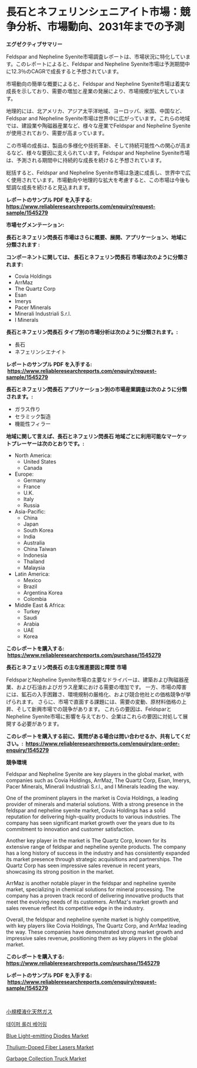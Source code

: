 <p><h1>長石とネフェリンシェニアイト市場：競争分析、市場動向、2031年までの予測</h1></p><p><strong>エグゼクティブサマリー</strong></p>
<p><p>Feldspar and Nepheline Syenite市場調査レポートは、市場状況に特化しています。このレポートによると、Feldspar and Nepheline Syenite市場は予測期間中に12.3％のCAGRで成長すると予想されています。</p><p>市場動向の簡単な概要によると、Feldspar and Nepheline Syenite市場は着実な成長を示しており、需要の増加と産業の発展により、市場規模が拡大しています。</p><p>地理的には、北アメリカ、アジア太平洋地域、ヨーロッパ、米国、中国など、Feldspar and Nepheline Syenite市場は世界中に広がっています。これらの地域では、建設業や陶磁器産業など、様々な産業でFeldspar and Nepheline Syeniteが使用されており、需要が高まっています。</p><p>この市場の成長は、製品の多様化や技術革新、そして持続可能性への関心が高まるなど、様々な要因に支えられています。Feldspar and Nepheline Syenite市場は、予測される期間中に持続的な成長を続けると予想されています。</p><p>総括すると、Feldspar and Nepheline Syenite市場は急速に成長し、世界中で広く使用されています。市場動向や地理的な拡大を考慮すると、この市場は今後も堅調な成長を続けると見込まれます。</p></p>
<p><strong>レポートのサンプル PDF を入手する: <a href="https://www.reliableresearchreports.com/enquiry/request-sample/1545279">https://www.reliableresearchreports.com/enquiry/request-sample/1545279</a></strong></p>
<p><strong>市場セグメンテーション:</strong></p>
<p><strong> 長石とネフェリン閃長石 市場はさらに概要、展開、アプリケーション、地域に分類されます :</strong></p>
<p><strong>コンポーネントに関しては、 長石とネフェリン閃長石 市場は次のように分類されます: &nbsp;</strong></p>
<p><ul><li>Covia Holdings</li><li>ArrMaz</li><li>The Quartz Corp</li><li>Esan</li><li>Imerys</li><li>Pacer Minerals</li><li>Minerali Industriali S.r.l.</li><li>I Minerals</li></ul></p>
<p><strong> 長石とネフェリン閃長石 タイプ別の市場分析は次のように分類されます。:</strong></p>
<p><ul><li>長石</li><li>ネフェリンシエナイト</li></ul></p>
<p><strong>レポートのサンプル PDF を入手する: &nbsp;<a href="https://www.reliableresearchreports.com/enquiry/request-sample/1545279">https://www.reliableresearchreports.com/enquiry/request-sample/1545279</a></strong></p>
<p><strong> 長石とネフェリン閃長石 アプリケーション別の市場産業調査は次のように分類されます。:</strong></p>
<p><ul><li>ガラス作り</li><li>セラミック製造</li><li>機能性フィラー</li></ul></p>
<p><strong>地域に関して言えば、長石とネフェリン閃長石 地域ごとに利用可能なマーケットプレーヤーは次のとおりです。:</strong></p>
<p><ul>
    <li>
        North America:
        <ul>
            <li>United States</li>
            <li>Canada</li>
        </ul>
    </li>
    <li>
        Europe:
        <ul>
            <li>Germany</li>
            <li>France</li>
            <li>U.K.</li>
            <li>Italy</li>
            <li>Russia</li>
        </ul>
    </li>
    <li>
        Asia-Pacific:
        <ul>
            <li>China</li>
            <li>Japan</li>
            <li>South Korea</li>
            <li>India</li>
            <li>Australia</li>
            <li>China Taiwan</li>
            <li>Indonesia</li>
            <li>Thailand</li>
            <li>Malaysia</li>
        </ul>
    </li>
    <li>
        Latin America:
        <ul>
            <li>Mexico</li>
            <li>Brazil</li>
            <li>Argentina Korea</li>
            <li>Colombia</li>
        </ul>
    </li>
    <li>
        Middle East & Africa:
        <ul>
            <li>Turkey</li>
            <li>Saudi</li>
            <li>Arabia</li>
            <li>UAE</li>
            <li>Korea</li>
        </ul>
    </li>
    </ul></p>
<p><strong>このレポートを購入する: &nbsp;<a href="https://www.reliableresearchreports.com/purchase/1545279">https://www.reliableresearchreports.com/purchase/1545279</a></strong></p>
<p><strong>長石とネフェリン閃長石 の主な推進要因と障壁 市場</strong></p>
<p><p>FeldsparとNepheline Syenite市場の主要なドライバーは、建築および陶磁器産業、および石油およびガラス産業における需要の増加です。 一方、市場の障害には、鉱石の入手困難さ、環境規制の厳格化、および競合他社との価格競争が挙げられます。 さらに、市場で直面する課題には、需要の変動、原材料価格の上昇、そして新興市場での競争があります。 これらの要因は、FeldsparとNepheline Syenite市場に影響を与えており、企業はこれらの要因に対処して展開する必要があります。</p></p>
<p><strong>このレポートを購入する前に、質問がある場合は問い合わせるか、共有してください。:&nbsp; <a href="https://www.reliableresearchreports.com/enquiry/pre-order-enquiry/1545279">https://www.reliableresearchreports.com/enquiry/pre-order-enquiry/1545279</a></strong></p>
<p><strong>競争環境</strong></p>
<p><p>Feldspar and Nepheline Syenite are key players in the global market, with companies such as Covia Holdings, ArrMaz, The Quartz Corp, Esan, Imerys, Pacer Minerals, Minerali Industriali S.r.l., and I Minerals leading the way. </p><p>One of the prominent players in the market is Covia Holdings, a leading provider of minerals and material solutions. With a strong presence in the feldspar and nepheline syenite market, Covia Holdings has a solid reputation for delivering high-quality products to various industries. The company has seen significant market growth over the years due to its commitment to innovation and customer satisfaction.</p><p>Another key player in the market is The Quartz Corp, known for its extensive range of feldspar and nepheline syenite products. The company has a long history of success in the industry and has consistently expanded its market presence through strategic acquisitions and partnerships. The Quartz Corp has seen impressive sales revenue in recent years, showcasing its strong position in the market.</p><p>ArrMaz is another notable player in the feldspar and nepheline syenite market, specializing in chemical solutions for mineral processing. The company has a proven track record of delivering innovative products that meet the evolving needs of its customers. ArrMaz's market growth and sales revenue reflect its competitive edge in the industry.</p><p>Overall, the feldspar and nepheline syenite market is highly competitive, with key players like Covia Holdings, The Quartz Corp, and ArrMaz leading the way. These companies have demonstrated strong market growth and impressive sales revenue, positioning them as key players in the global market.</p></p>
<p><strong>このレポートを購入する: &nbsp; <a href="https://www.reliableresearchreports.com/purchase/1545279">https://www.reliableresearchreports.com/purchase/1545279</a></strong></p>
<p><strong>レポートのサンプル PDF を入手する: &nbsp;<a href="https://www.reliableresearchreports.com/enquiry/request-sample/1545279">https://www.reliableresearchreports.com/enquiry/request-sample/1545279</a></strong><strong></strong></p>
<p>&nbsp;</p>
<p><p><a href="https://medium.com/@emmittkutch2023/2024%E5%B9%B4%E3%81%8B%E3%82%892031%E5%B9%B4%E3%81%BE%E3%81%A7%E3%81%AE%E6%9C%9F%E9%96%93%E3%81%AE%E5%B0%8F%E8%A6%8F%E6%A8%A1lng%E5%B8%82%E5%A0%B4%E3%81%AE%E5%88%86%E6%9E%90%E3%81%A8%E3%82%B5%E3%82%A4%E3%82%BA%E4%BA%88%E6%B8%AC-8b195ebdf0f6">小規模液化天然ガス</a></p><p><a href="https://medium.com/@gabrielblanda5656/%EC%9B%90%ED%86%B5-%EC%BB%A8%EC%84%A4%EB%B2%A0%EC%96%B4%EB%A7%81-%EC%8B%9C%EC%9E%A5-%EC%A1%B0%EC%82%AC-%EB%B3%B4%EA%B3%A0%EC%84%9C-%EA%B7%B8-%EC%97%AD%EC%82%AC-%EB%B0%8F-2024%EB%85%84%EB%B6%80%ED%84%B0-2031%EB%85%84%EA%B9%8C%EC%A7%80%EC%9D%98-%EC%98%88%EC%B8%A1-b405c7dc1a22">테이퍼 롤러 베어링</a></p><p><a href="https://github.com/provorikovar/Market-Research-Report-List-3/blob/main/blue-light-emitting-diodes-market.md">Blue Light-emitting Diodes Market</a></p><p><a href="https://github.com/angelajermaine/Market-Research-Report-List-2/blob/main/thulium-doped-fiber-lasers-market.md">Thulium-Doped Fiber Lasers Market</a></p><p><a href="https://issuu.com/reportprime-2/docs/garbage-collection-truck-market-size-2030.pptx">Garbage Collection Truck Market</a></p></p>